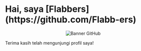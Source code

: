 <h1> Hai, saya [Flabbers](https://github.com/Flabb-ers)</h1>

<div style="text-align: center;">
<img src="https://media.giphy.com/media/1vlBgKjXEz1jTtsuiH/giphy.gif?cid=790b76116k8bwj19pbwlumhzszqfxgfdsgas7zlazy5d9962&ep=v1_gifs_search&rid=giphy.gif&ct=g" alt="Banner GitHub">
</div>

<p>Terima kasih telah mengunjungi profil saya! </p>
